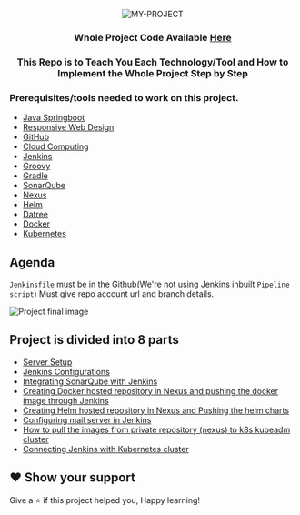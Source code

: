 <div align="center">

![MY-PROJECT](https://user-images.githubusercontent.com/58173938/206105042-1ffb6be9-8ed0-4d86-8bb0-bba1415f45ee.png)

### Whole Project Code Available [Here](https://github.com/Krishnamohan-Yerrabilli/Java_Gradle_Responsive_Website)

### This Repo is to Teach You Each Technology/Tool and How to Implement the Whole Project Step by Step 

</div> 

### Prerequisites/tools needed to work on this project. 

- [Java Springboot](https://spring.io/guides/gs/spring-boot/) 
- [Responsive Web Design](https://scrimba.com/learn/responsive)
- [GitHub](https://skills.github.com/)
- [Cloud Computing](https://blog.kubesimplify.com/cloud-computing)
- [Jenkins](https://blog.kubesimplify.com/introduction-to-jenkins)
- [Groovy](https://www.jenkins.io/doc/book/pipeline/getting-started/)
- [Gradle](https://www.vogella.com/tutorials/GradleTutorial/article.html)
- [SonarQube](https://vegastack.com/blog/why-sonarqube-an-introduction-to-sonarqube-and-its-benefits/) 
- [Nexus](https://blog.sonatype.com/how-to-get-started-with-nexus-repository-manager-oss)
- [Helm](https://youtu.be/5_J7RWLLVeQ) 
- [Datree](https://youtu.be/aqiOyXPPadk)
- [Docker](https://youtu.be/17Bl31rlnRM)
- [Kubernetes](https://github.com/Krishnamohan-Yerrabilli/Kubernetes-hands-on) 

## Agenda

`Jenkinsfile` must be in the Github(We're not using Jenkins inbuilt `Pipeline script`)
Must give repo account url and branch details.

![Project final image](https://user-images.githubusercontent.com/58173938/206338641-ad068a06-bd7a-4dfd-b052-457449242e8a.png)

## Project is divided into 8 parts

- [Server Setup](https://github.com/Krishnamohan-Yerrabilli/Deploying_Java_Responsive_Website_on_Kubernetes_Cluster_Using_Jenkins_CI-CD_Pipeline/tree/main/Server%20Setup)
- [Jenkins Configurations]()
- [Integrating SonarQube with Jenkins]()
- [Creating Docker hosted repository in Nexus and pushing the docker image through Jenkins]()
- [Creating Helm hosted repository in Nexus and Pushing the helm charts]()
- [Configuring mail server in Jenkins]()
- [How to pull the images from private repository (nexus) to k8s kubeadm cluster]()
- [Connecting Jenkins with Kubernetes cluster]()

## ❤ Show your support

Give a ⭐️ if this project helped you, Happy learning!
